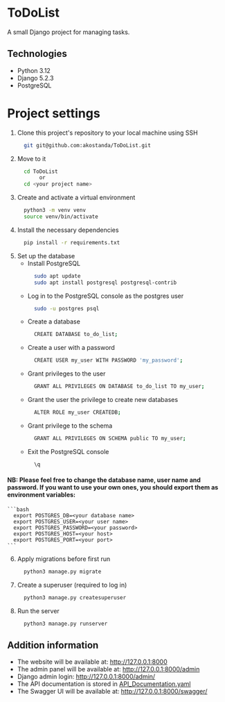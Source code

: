 # ToDoList
A small Django project for managing tasks.


## Technologies
- Python 3.12
- Django 5.2.3
- PostgreSQL


# Project settings
1. Clone this project's repository to your local machine using SSH
    ```bash
      git git@github.com:akostanda/ToDoList.git
    ```
2. Move to it
    ```bash
      cd ToDoList
           or
      cd <your project name>
    ```
3. Create and activate a virtual environment
    ```bash
      python3 -m venv venv
      source venv/bin/activate
    ```
4. Install the necessary dependencies
    ```bash
      pip install -r requirements.txt
    ```
5. Set up the database
   - Install PostgreSQL
     ```bash
       sudo apt update
       sudo apt install postgresql postgresql-contrib
     ```
   - Log in to the PostgreSQL console as the postgres user
     ```bash
       sudo -u postgres psql
     ```
   - Create a database
     ```bash
       CREATE DATABASE to_do_list;
     ```
   - Create a user with a password
     ```bash
       CREATE USER my_user WITH PASSWORD 'my_password';
     ```
   - Grant privileges to the user
     ```bash
       GRANT ALL PRIVILEGES ON DATABASE to_do_list TO my_user;
     ```
   - Grant the user the privilege to create new databases
     ```bash
       ALTER ROLE my_user CREATEDB;
     ```
   - Grant privilege to the schema
     ```bash
       GRANT ALL PRIVILEGES ON SCHEMA public TO my_user;
     ```
   - Exit the PostgreSQL console
     ```bash
       \q
     ```
#### NB: Please feel free to change the database name, user name and password. If you want to use your own ones, you should export them as environment variables:
    ```bash
      export POSTGRES_DB=<your database name>
      export POSTGRES_USER=<your user name>
      export POSTGRES_PASSWORD=<your password>
      export POSTGRES_HOST=<your host>
      export POSTGRES_PORT=<your port>
    ```
6. Apply migrations before first run
    ```bash
      python3 manage.py migrate
    ```
7. Create a superuser (required to log in)
    ```bash
      python3 manage.py createsuperuser
    ```
8. Run the server
    ```bash
      python3 manage.py runserver
    ```

## Addition information
- The website will be available at: http://127.0.0.1:8000
- The admin panel will be available at: http://127.0.0.1:8000/admin
- Django admin login: http://127.0.0.1:8000/admin/
- The API documentation is stored in [API_Documentation.yaml](API_Documentation.yaml)
- The Swagger UI will be available at: http://127.0.0.1:8000/swagger/
